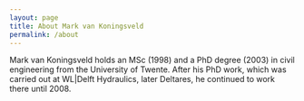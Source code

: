 ```yaml
---
layout: page
title: About Mark van Koningsveld
permalink: /about
---
```


<div class="row justify-content-between">
<div class="col-md-8 pr-5">

<p>Mark van Koningsveld holds an MSc (1998) and a PhD degree (2003) in civil engineering from the University of Twente. After his PhD work, which was carried out at WL|Delft Hydraulics, later Deltares, he continued to work there until 2008.</p>

</div>

<div class="col-md-4">

</div>
</div>
